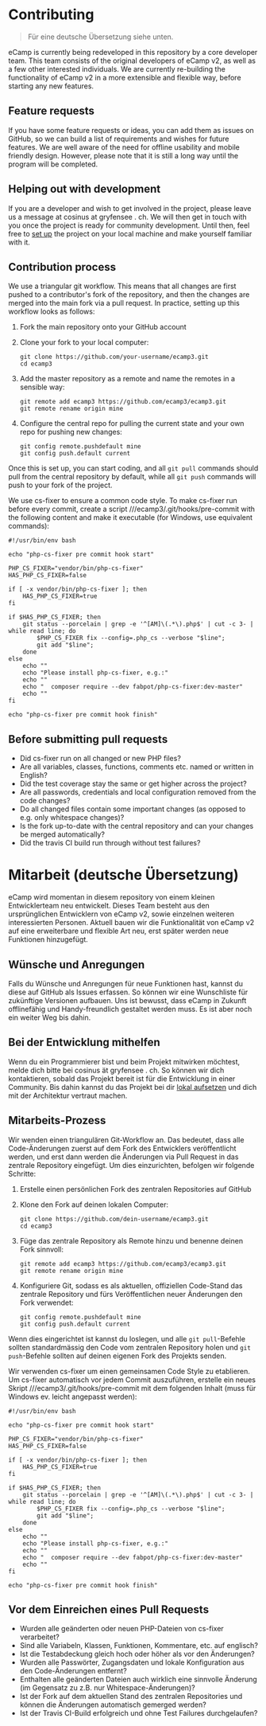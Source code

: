 # Contributing

> Für eine deutsche Übersetzung siehe unten.

eCamp is currently being redeveloped in this repository by a core developer team. This team consists of the original developers of eCamp v2, as well as a few other interested individuals. We are currently re-building the functionality of eCamp v2 in a more extensible and flexible way, before starting any new features.

## Feature requests
If you have some feature requests or ideas, you can add them as issues on GitHub, so we can build a list of requirements and wishes for future features. We are well aware of the need for offline usability and mobile friendly design. However, please note that it is still a long way until the program will be completed.

## Helping out with development
If you are a developer and wish to get involved in the project, please leave us a message at cosinus at gryfensee . ch. We will then get in touch with you once the project is ready for community development. Until then, feel free to [set up][1] the project on your local machine and make yourself familiar with it.

## Contribution process
We use a triangular git workflow. This means that all changes are first pushed to a contributor's fork of the repository, and then the changes are merged into the main fork via a pull request. In practice, setting up this workflow looks as follows:

1. Fork the main repository onto your GitHub account

2. Clone your fork to your local computer:

    ```
    git clone https://github.com/your-username/ecamp3.git
    cd ecamp3
    ```

3. Add the master repository as a remote and name the remotes in a sensible way:

    ```
    git remote add ecamp3 https://github.com/ecamp3/ecamp3.git
    git remote rename origin mine
    ```

4. Configure the central repo for pulling the current state and your own repo for pushing new changes:

    ```
    git config remote.pushdefault mine
    git config push.default current
    ```

Once this is set up, you can start coding, and all `git pull` commands should pull from the central repository by default, while all `git push` commands will push to your fork of the project.

We use cs-fixer to ensure a common code style. To make cs-fixer run before every commit, create a script <your>/<local>/<repository>/ecamp3/.git/hooks/pre-commit with the following content and make it executable (for Windows, use equivalent commands):
```
#!/usr/bin/env bash

echo "php-cs-fixer pre commit hook start"

PHP_CS_FIXER="vendor/bin/php-cs-fixer"
HAS_PHP_CS_FIXER=false

if [ -x vendor/bin/php-cs-fixer ]; then
    HAS_PHP_CS_FIXER=true
fi

if $HAS_PHP_CS_FIXER; then
    git status --porcelain | grep -e '^[AM]\(.*\).php$' | cut -c 3- | while read line; do
        $PHP_CS_FIXER fix --config=.php_cs --verbose "$line";
        git add "$line";
    done
else
    echo ""
    echo "Please install php-cs-fixer, e.g.:"
    echo ""
    echo "  composer require --dev fabpot/php-cs-fixer:dev-master"
    echo ""
fi

echo "php-cs-fixer pre commit hook finish"
```

## Before submitting pull requests

* Did cs-fixer run on all changed or new PHP files?
* Are all variables, classes, functions, comments etc. named or written in English?
* Did the test coverage stay the same or get higher across the project?
* Are all passwords, credentials and local configuration removed from the code changes?
* Do all changed files contain some important changes (as opposed to e.g. only whitespace changes)?
* Is the fork up-to-date with the central repository and can your changes be merged automatically?
* Did the travis CI build run through without test failures?


# Mitarbeit (deutsche Übersetzung)

eCamp wird momentan in diesem repository von einem kleinen Entwicklerteam neu entwickelt. Dieses Team besteht aus den ursprünglichen Entwicklern von eCamp v2, sowie einzelnen weiteren interessierten Personen. Aktuell bauen wir die Funktionalität von eCamp v2 auf eine erweiterbare und flexible Art neu, erst später werden neue Funktionen hinzugefügt.

## Wünsche und Anregungen
Falls du Wünsche und Anregungen für neue Funktionen hast, kannst du diese auf GitHub als Issues erfassen. So können wir eine Wunschliste für zukünftige Versionen aufbauen. Uns ist bewusst, dass eCamp in Zukunft offlinefähig und Handy-freundlich gestaltet werden muss. Es ist aber noch ein weiter Weg bis dahin.

## Bei der Entwicklung mithelfen
Wenn du ein Programmierer bist und beim Projekt mitwirken möchtest, melde dich bitte bei cosinus ät gryfensee . ch. So können wir dich kontaktieren, sobald das Projekt bereit ist für die Entwicklung in einer Community. Bis dahin kannst du das Projekt bei dir [lokal aufsetzen][1] und dich mit der Architektur vertraut machen.

## Mitarbeits-Prozess
Wir wenden einen triangulären Git-Workflow an. Das bedeutet, dass alle Code-Änderungen zuerst auf dem Fork des Entwicklers veröffentlicht werden, und erst dann werden die Änderungen via Pull Request in das zentrale Repository eingefügt. Um dies einzurichten, befolgen wir folgende Schritte:

1. Erstelle einen persönlichen Fork des zentralen Repositories auf GitHub

2. Klone den Fork auf deinen lokalen Computer:

    ```
    git clone https://github.com/dein-username/ecamp3.git
    cd ecamp3
    ```

3. Füge das zentrale Repository als Remote hinzu und benenne deinen Fork sinnvoll:

    ```
    git remote add ecamp3 https://github.com/ecamp3/ecamp3.git
    git remote rename origin mine
    ```

4. Konfiguriere Git, sodass es als aktuellen, offiziellen Code-Stand das zentrale Repository und fürs Veröffentlichen neuer Änderungen den Fork verwendet:

    ```
    git config remote.pushdefault mine
    git config push.default current
    ```

Wenn dies eingerichtet ist kannst du loslegen, und alle `git pull`-Befehle sollten standardmässig den Code vom zentralen Repository holen und `git push`-Befehle sollten auf deinen eigenen Fork des Projekts senden.

Wir verwenden cs-fixer um einen gemeinsamen Code Style zu etablieren. Um cs-fixer automatisch vor jedem Commit auszuführen, erstelle ein neues Skript <your>/<local>/<repository>/ecamp3/.git/hooks/pre-commit mit dem folgenden Inhalt (muss für Windows ev. leicht angepasst werden):
```
#!/usr/bin/env bash

echo "php-cs-fixer pre commit hook start"

PHP_CS_FIXER="vendor/bin/php-cs-fixer"
HAS_PHP_CS_FIXER=false

if [ -x vendor/bin/php-cs-fixer ]; then
    HAS_PHP_CS_FIXER=true
fi

if $HAS_PHP_CS_FIXER; then
    git status --porcelain | grep -e '^[AM]\(.*\).php$' | cut -c 3- | while read line; do
        $PHP_CS_FIXER fix --config=.php_cs --verbose "$line";
        git add "$line";
    done
else
    echo ""
    echo "Please install php-cs-fixer, e.g.:"
    echo ""
    echo "  composer require --dev fabpot/php-cs-fixer:dev-master"
    echo ""
fi

echo "php-cs-fixer pre commit hook finish"
```

## Vor dem Einreichen eines Pull Requests

* Wurden alle geänderten oder neuen PHP-Dateien von cs-fixer verarbeitet?
* Sind alle Variabeln, Klassen, Funktionen, Kommentare, etc. auf englisch?
* Ist die Testabdeckung gleich hoch oder höher als vor den Änderungen?
* Wurden alle Passwörter, Zugangsdaten und lokale Konfiguration aus den Code-Änderungen entfernt?
* Enthalten alle geänderten Dateien auch wirklich eine sinnvolle Änderung (im Gegensatz zu z.B. nur Whitespace-Änderungen)?
* Ist der Fork auf dem aktuellen Stand des zentralen Repositories und können die Änderungen automatisch gemerged werden?
* Ist der Travis CI-Build erfolgreich und ohne Test Failures durchgelaufen?

[1]: https://github.com/ecamp/ecamp3/wiki/2-installation
